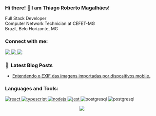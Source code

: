 ### Hi there! 👋 I am Thiago Roberto Magalhães!

Full Stack Developer <br>
Computer Network Technician at CEFET-MG<br>
Brazil, Belo Horizonte, MG

<h3 align="left">Connect with me:</h3>
<p align="left">
  
  <a href="https://www.linkedin.com/in/thiago-roberto-69763b142/" target="_blank">
  <img src="https://camo.githubusercontent.com/a493f6833f99fb3c85788d6d9305e6b7a42b838e5ee5d138fd9a8214a7e77472/68747470733a2f2f696d672e736869656c64732e696f2f62616467652f6c696e6b6564696e2d2532333030373742352e7376673f267374796c653d666f722d7468652d6261646765266c6f676f3d6c696e6b6564696e266c6f676f436f6c6f723d7768697465" data-canonical-src="https://img.shields.io/badge/linkedin-%230077B5.svg?&amp;style=for-the-badge&amp;logo=linkedin&amp;logoColor=white" style="max-width:100%;">
</a>
  
 <a href="https://supertgo.hashnode.dev/" target="_blank">
  <img src="https://camo.githubusercontent.com/4903b1622b93d6b463a65bfd79c818140334fb599ee94d2c3143a3ba58683138/68747470733a2f2f696d672e736869656c64732e696f2f62616467652f486173686e6f64652d3239363246463f7374796c653d666f722d7468652d6261646765266c6f676f3d686173686e6f6465266c6f676f436f6c6f723d7768697465" data-canonical-src="https://img.shields.io/badge/Hashnode-2962FF?style=for-the-badge&amp;logo=hashnode&amp;logoColor=white" style="max-width:100%;">
</a> 
  
 <a href="https://leetcode.com/supertgo/" target="_blank">
   <img src="https://img.shields.io/badge/-LeetCode-FFA116?style=for-the-badge&logo=LeetCode&logoColor=black" />
 </a>

</p>

### 📕 &nbsp;Latest Blog Posts

- [Entendendo o EXIF das imagens importadas por dispositivos mobile.](https://supertgo.hashnode.dev/entendendo-exif-das-imagens-importadas-por-dispositivos-mobile).

<h3 align="left">Languages and Tools:</h3>
<p align="left"> <a href="https://reactjs.org/" target="_blank" rel="noreferrer"> <img src="https://img.shields.io/badge/React-20232A?style=for-the-badge&logo=react&logoColor=61DAFB" alt="react" /> </a> <a href="https://www.typescriptlang.org/" target="_blank" rel="noreferrer"> <img src="https://img.shields.io/badge/TypeScript-007ACC?style=for-the-badge&logo=typescript&logoColor=white" alt="typescript" /> </a> <a href="https://nodejs.org" target="_blank" rel="noreferrer"> <img src="https://img.shields.io/badge/Node.js-339933?style=for-the-badge&logo=nodedotjs&logoColor=white" alt="nodejs"/> </a> <a href="https://www.postgresql.org" target="_blank" rel="noreferrer">  <a href="https://jestjs.io" target="_blank" rel="noreferrer"> <img src="https://img.shields.io/badge/Jest-C21325?style=for-the-badge&logo=jest&logoColor=white" alt="jest"/> </a>   <img src="https://img.shields.io/badge/PostgreSQL-316192?style=for-the-badge&logo=postgresql&logoColor=white" alt="postgresql" /> </a> 
<img src="https://img.shields.io/badge/GraphQl-E10098?style=for-the-badge&logo=graphql&logoColor=white" alt="postgresql" /> 
</p>




<p align="center"> <img src=https://github-readme-stats.vercel.app/api/top-langs/?username=supertgo&layout=compact&langs_count=8&theme=dracula /> </p>



